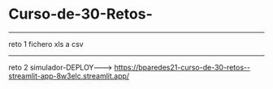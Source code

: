 # Curso-de-30-Retos-
***********
reto 1 fichero xls a csv 
***********
reto 2  simulador-DEPLOY---> https://bparedes21-curso-de-30-retos--streamlit-app-8w3elc.streamlit.app/
